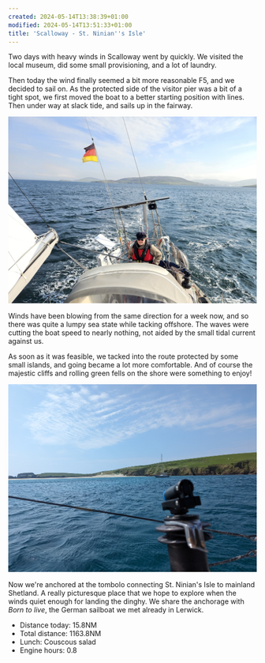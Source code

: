 ```yaml
---
created: 2024-05-14T13:38:39+01:00
modified: 2024-05-14T13:51:33+01:00
title: 'Scalloway - St. Ninian''s Isle'
---
```


Two days with heavy winds in Scalloway went by quickly. We visited the local museum, did some small provisioning, and a lot of laundry.

Then today the wind finally seemed a bit more reasonable F5, and we decided to sail on. As the protected side of the visitor pier was a bit of a tight spot, we first moved the boat to a better starting position with lines. Then under way at slack tide, and sails up in the fairway.

![Image](../2024/b444a9767a2bcdfc7b5d6d882cd5f19b.jpg) 

Winds have been blowing from the same direction for a week now, and so there was quite a lumpy sea state while tacking offshore. The waves were cutting the boat speed to nearly nothing, not aided by the small tidal current against us.

As soon as it was feasible, we tacked into the route protected by some small islands, and going became a lot more comfortable. And of course the majestic cliffs and rolling green fells on the shore were something to enjoy!

![Image](../2024/929294ece50862d2928acec21308ebe8.jpg) 

Now we're anchored at the tombolo connecting St. Ninian's Isle to mainland Shetland. A really picturesque place that we hope to explore when the winds quiet enough for landing the dinghy. We share the anchorage with _Born to live_, the German sailboat we met already in Lerwick.

* Distance today: 15.8NM
* Total distance: 1163.8NM
* Lunch: Couscous salad
* Engine hours: 0.8
